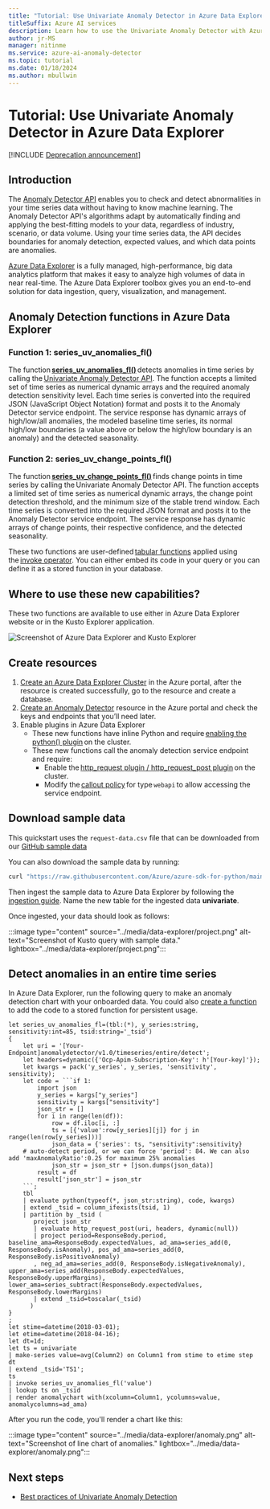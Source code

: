 ```yaml
---
title: "Tutorial: Use Univariate Anomaly Detector in Azure Data Explorer"
titleSuffix: Azure AI services
description: Learn how to use the Univariate Anomaly Detector with Azure Data Explorer.
author: jr-MS
manager: nitinme
ms.service: azure-ai-anomaly-detector
ms.topic: tutorial
ms.date: 01/18/2024
ms.author: mbullwin
---
```


# Tutorial: Use Univariate Anomaly Detector in Azure Data Explorer

[!INCLUDE [Deprecation announcement](../includes/deprecation.md)]

## Introduction

The [Anomaly Detector API](../overview.md) enables you to check and detect abnormalities in your time series data without having to know machine learning. The Anomaly Detector API's algorithms adapt by automatically finding and applying the best-fitting models to your data, regardless of industry, scenario, or data volume. Using your time series data, the API decides boundaries for anomaly detection, expected values, and which data points are anomalies.

[Azure Data Explorer](/azure/data-explorer/data-explorer-overview) is a fully managed, high-performance, big data analytics platform that makes it easy to analyze high volumes of data in near real-time. The Azure Data Explorer toolbox gives you an end-to-end solution for data ingestion, query, visualization, and management.

## Anomaly Detection functions in Azure Data Explorer

### Function 1: series_uv_anomalies_fl()

The function **[series_uv_anomalies_fl()](/azure/data-explorer/kusto/functions-library/series-uv-anomalies-fl?tabs=adhoc)** detects anomalies in time series by calling the [Univariate Anomaly Detector API](../overview.md). The function accepts a limited set of time series as numerical dynamic arrays and the required anomaly detection sensitivity level. Each time series is converted into the required JSON (JavaScript Object Notation) format and posts it to the Anomaly Detector service endpoint. The service response has dynamic arrays of high/low/all anomalies, the modeled baseline time series, its normal high/low boundaries (a value above or below the high/low boundary is an anomaly) and the detected seasonality.

### Function 2: series_uv_change_points_fl()

The function **[series_uv_change_points_fl()](/azure/data-explorer/kusto/functions-library/series-uv-change-points-fl?tabs=adhoc)** finds change points in time series by calling the Univariate Anomaly Detector API. The function accepts a limited set of time series as numerical dynamic arrays, the change point detection threshold, and the minimum size of the stable trend window. Each time series is converted into the required JSON format and posts it to the Anomaly Detector service endpoint. The service response has dynamic arrays of change points, their respective confidence, and the detected seasonality.

These two functions are user-defined [tabular functions](/azure/data-explorer/kusto/query/functions/user-defined-functions#tabular-function) applied using the [invoke operator](/azure/data-explorer/kusto/query/invokeoperator). You can either embed its code in your query or you can define it as a stored function in your database.

## Where to use these new capabilities?

These two functions are available to use either in Azure Data Explorer website or in the Kusto Explorer application.  

![Screenshot of Azure Data Explorer and Kusto Explorer](../media/data-explorer/way-of-use.png)

## Create resources

1. [Create an Azure Data Explorer Cluster](https://portal.azure.com/#create/Microsoft.AzureKusto) in the Azure portal, after the resource is created successfully, go to the resource and create a database.
2. [Create an Anomaly Detector](https://portal.azure.com/#create/Microsoft.CognitiveServicesAnomalyDetector) resource in the Azure portal and check the keys and endpoints that you’ll need later.
3. Enable plugins in Azure Data Explorer
    * These new functions have inline Python and require [enabling the python() plugin](/azure/data-explorer/kusto/query/pythonplugin#enable-the-plugin) on the cluster.
    * These new functions call the anomaly detection service endpoint and require:
        * Enable the [http_request plugin / http_request_post plugin](/azure/data-explorer/kusto/query/http-request-plugin) on the cluster. 
        * Modify the [callout policy](/azure/data-explorer/kusto/management/calloutpolicy) for type `webapi` to allow accessing the service endpoint.

## Download sample data

This quickstart uses the `request-data.csv` file that can be downloaded from our [GitHub sample data](https://github.com/Azure/azure-sdk-for-python/blob/main/sdk/anomalydetector/azure-ai-anomalydetector/samples/sample_data/request-data.csv)

 You can also download the sample data by running:

```cmd
curl "https://raw.githubusercontent.com/Azure/azure-sdk-for-python/main/sdk/anomalydetector/azure-ai-anomalydetector/samples/sample_data/request-data.csv" --output request-data.csv
```

Then ingest the sample data to Azure Data Explorer by following the [ingestion guide](/azure/data-explorer/ingest-sample-data?tabs=ingestion-wizard). Name the new table for the ingested data **univariate**.

Once ingested, your data should look as follows:

:::image type="content" source="../media/data-explorer/project.png" alt-text="Screenshot of Kusto query with sample data." lightbox="../media/data-explorer/project.png":::

## Detect anomalies in an entire time series

In Azure Data Explorer, run the following query to make an anomaly detection chart with your onboarded data. You could also [create a function](/azure/data-explorer/kusto/functions-library/series-uv-change-points-fl?tabs=persistent) to add the code to a stored function for persistent usage.

```kusto
let series_uv_anomalies_fl=(tbl:(*), y_series:string, sensitivity:int=85, tsid:string='_tsid') 
{ 
    let uri = '[Your-Endpoint]anomalydetector/v1.0/timeseries/entire/detect'; 
    let headers=dynamic({'Ocp-Apim-Subscription-Key': h'[Your-key]'}); 
    let kwargs = pack('y_series', y_series, 'sensitivity', sensitivity); 
    let code = ```if 1: 
        import json 
        y_series = kargs["y_series"] 
        sensitivity = kargs["sensitivity"] 
        json_str = [] 
        for i in range(len(df)): 
            row = df.iloc[i, :] 
            ts = [{'value':row[y_series][j]} for j in range(len(row[y_series]))] 
            json_data = {'series': ts, "sensitivity":sensitivity}     # auto-detect period, or we can force 'period': 84. We can also add 'maxAnomalyRatio':0.25 for maximum 25% anomalies 
            json_str = json_str + [json.dumps(json_data)] 
        result = df 
        result['json_str'] = json_str 
    ```; 
    tbl 
    | evaluate python(typeof(*, json_str:string), code, kwargs) 
    | extend _tsid = column_ifexists(tsid, 1) 
    | partition by _tsid ( 
       project json_str 
       | evaluate http_request_post(uri, headers, dynamic(null)) 
       | project period=ResponseBody.period, baseline_ama=ResponseBody.expectedValues, ad_ama=series_add(0, ResponseBody.isAnomaly), pos_ad_ama=series_add(0, ResponseBody.isPositiveAnomaly) 
       , neg_ad_ama=series_add(0, ResponseBody.isNegativeAnomaly), upper_ama=series_add(ResponseBody.expectedValues, ResponseBody.upperMargins), lower_ama=series_subtract(ResponseBody.expectedValues, ResponseBody.lowerMargins) 
       | extend _tsid=toscalar(_tsid) 
      ) 
} 
; 
let stime=datetime(2018-03-01); 
let etime=datetime(2018-04-16); 
let dt=1d; 
let ts = univariate
| make-series value=avg(Column2) on Column1 from stime to etime step dt 
| extend _tsid='TS1'; 
ts 
| invoke series_uv_anomalies_fl('value') 
| lookup ts on _tsid 
| render anomalychart with(xcolumn=Column1, ycolumns=value, anomalycolumns=ad_ama) 
```

After you run the code, you'll render a chart like this:

:::image type="content" source="../media/data-explorer/anomaly.png" alt-text="Screenshot of line chart of anomalies." lightbox="../media/data-explorer/anomaly.png":::

## Next steps

* [Best practices of Univariate Anomaly Detection](../concepts/anomaly-detection-best-practices.md)
